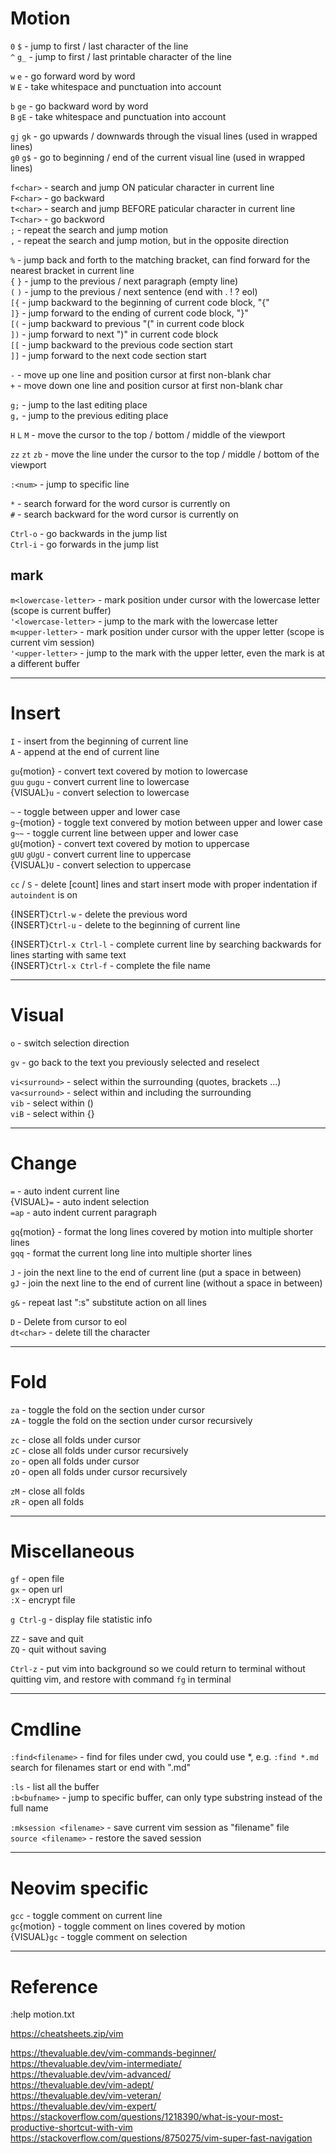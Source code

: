 # Motion

`0` `$` - jump to first / last character of the line  
`^` `g_` - jump to first / last printable character of the line

`w` `e` - go forward word by word  
`W` `E` - take whitespace and punctuation into account

`b` `ge` - go backward word by word  
`B` `gE` - take whitespace and punctuation into account

`gj` `gk` - go upwards / downwards through the visual lines (used in wrapped lines)  
`g0` `g$` - go to beginning / end of the current visual line (used in wrapped lines)

`f<char>` - search and jump ON paticular character in current line  
`F<char>` - go backward  
`t<char>` - search and jump BEFORE paticular character in current line  
`T<char>` - go backword  
`;` - repeat the search and jump motion  
`,` - repeat the search and jump motion, but in the opposite direction

`%` - jump back and forth to the matching bracket, can find forward for the nearest bracket in current line  
`{` `}` - jump to the previous / next paragraph (empty line)  
`(` `)` - jump to the previous / next sentence (end with . ! ? eol)  
`[{` - jump backward to the beginning of current code block, "{"  
`]}` - jump forward to the ending of current code block, "}"  
`[(` - jump backward to previous "(" in current code block  
`])` - jump forward to next ")" in current code block  
`[[` - jump backward to the previous code section start  
`]]` - jump forward to the next code section start

`-` - move up one line and position cursor at first non-blank char  
`+` - move down one line and position cursor at first non-blank char

`g;` - jump to the last editing place  
`g,` - jump to the previous editing place

`H` `L` `M` - move the cursor to the top / bottom / middle of the viewport

`zz` `zt` `zb` - move the line under the cursor to the top / middle / bottom of the viewport

`:<num>` - jump to specific line

`*` - search forward for the word cursor is currently on  
`#` - search backward for the word cursor is currently on

`Ctrl-o` - go backwards in the jump list  
`Ctrl-i` - go forwards in the jump list

## mark

`m<lowercase-letter>` - mark position under cursor with the lowercase letter (scope is current buffer)  
`'<lowercase-letter>` - jump to the mark with the lowercase letter  
`m<upper-letter>` - mark position under cursor with the upper letter (scope is current vim session)  
`'<upper-letter>` - jump to the mark with the upper letter, even the mark is at a different buffer

---

# Insert

`I` - insert from the beginning of current line  
`A` - append at the end of current line

`gu`{motion} - convert text covered by motion to lowercase  
`guu` `gugu` - convert current line to lowercase  
{VISUAL}`u` - convert selection to lowercase

`~` - toggle between upper and lower case  
`g~`{motion} - toggle text convered by motion between upper and lower case  
`g~~` - toggle current line between upper and lower case  
`gU`{motion} - convert text covered by motion to uppercase  
`gUU` `gUgU` - convert current line to uppercase  
{VISUAL}`U` - convert selection to uppercase

`cc` / `S` - delete [count] lines and start insert mode with proper indentation if `autoindent` is on

{INSERT}`Ctrl-w` - delete the previous word  
{INSERT}`Ctrl-u` - delete to the beginning of current line

{INSERT}`Ctrl-x Ctrl-l` - complete current line by searching backwards for lines starting with same text  
{INSERT}`Ctrl-x Ctrl-f` - complete the file name

---

# Visual

`o` - switch selection direction

`gv` - go back to the text you previously selected and reselect

`vi<surround>` - select within the surrounding (quotes, brackets ...)  
`va<surround>` - select within and including the surrounding  
`vib` - select within ()  
`viB` - select within {}

---

# Change

`=` - auto indent current line  
{VISUAL}`=` - auto indent selection  
`=ap` - auto indent current paragraph

`gq`{motion} - format the long lines covered by motion into multiple shorter lines  
`gqq` - format the current long line into multiple shorter lines

`J` - join the next line to the end of current line (put a space in between)  
`gJ` - join the next line to the end of current line (without a space in between)

`g&` - repeat last ":s" substitute action on all lines

`D` - Delete from cursor to eol  
`dt<char>` - delete till the character

---

# Fold

`za` - toggle the fold on the section under cursor  
`zA` - toggle the fold on the section under cursor recursively

`zc` - close all folds under cursor  
`zC` - close all folds under cursor recursively  
`zo` - open all folds under cursor  
`zO` - open all folds under cursor recursively  

`zM` - close all folds  
`zR` - open all folds

---

# Miscellaneous

`gf` - open file  
`gx` - open url  
`:X` - encrypt file

`g Ctrl-g` - display file statistic info

`ZZ` - save and quit  
`ZQ` - quit without saving

`Ctrl-z` - put vim into background so we could return to terminal without quitting vim, and restore with command `fg` in terminal

---

# Cmdline

`:find<filename>` - find for files under cwd, you could use *, e.g. `:find *.md` search for filenames start or end with ".md"

`:ls` - list all the buffer  
`:b<bufname>` - jump to specific buffer, can only type substring instead of the full name

`:mksession <filename>` - save current vim session as "filename" file  
`source <filename>` - restore the saved session

---

# Neovim specific

`gcc` - toggle comment on current line  
`gc`{motion} - toggle comment on lines covered by motion  
{VISUAL}`gc` - toggle comment on selection

---

# Reference

:help motion.txt

https://cheatsheets.zip/vim

https://thevaluable.dev/vim-commands-beginner/  
https://thevaluable.dev/vim-intermediate/  
https://thevaluable.dev/vim-advanced/  
https://thevaluable.dev/vim-adept/  
https://thevaluable.dev/vim-veteran/  
https://thevaluable.dev/vim-expert/  
https://stackoverflow.com/questions/1218390/what-is-your-most-productive-shortcut-with-vim  
https://stackoverflow.com/questions/8750275/vim-super-fast-navigation
